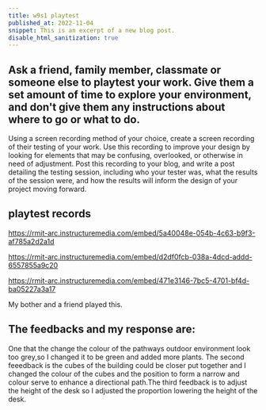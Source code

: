 ```yaml
---
title: w9s1 playtest
published_at: 2022-11-04
snippet: This is an excerpt of a new blog post.
disable_html_sanitization: true
---
```


## Ask a friend, family member, classmate or someone else to playtest your work. Give them a set amount of time to explore your environment, and don't give them any instructions about where to go or what to do.  
 Using a screen recording method of your choice, create a screen recording of their testing of your work. Use this recording to improve your design by looking for elements that may be confusing, overlooked, or otherwise in need of adjustment.
 Post this recording to your blog, and write a post detailing the testing session, including who your tester was, what the results of the session were, and how the results will inform the design of your project moving forward. 

## playtest records

https://rmit-arc.instructuremedia.com/embed/5a40048e-054b-4c63-b9f3-af785a2d2a1d

https://rmit-arc.instructuremedia.com/embed/d2df0fcb-038a-4dcd-addd-6557855a9c20

https://rmit-arc.instructuremedia.com/embed/471e3146-7bc5-4701-bf4d-ba05227a3a17


My bother and a friend played this.
 ## The feedbacks and my response are:
  One that the change the colour of the pathways outdoor environment look too grey,so I changed it to be green and added more plants. The second  feeedback is the cubes of the building could be closer put together and I changed the colour of the cubes and the position to form a narrow and colour serve to enhance a directional path.The third feedback is  to adjust the height of the desk so I adjusted the proportion lowering the height of the desk.


